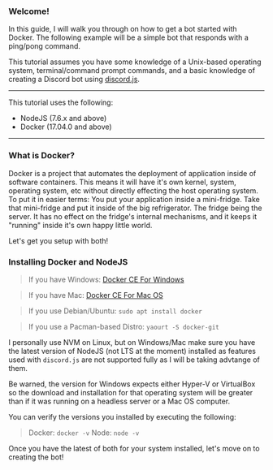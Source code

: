 ### Welcome!
In this guide, I will walk you through on how to get a bot started with Docker. The following example will be a simple bot that responds with a ping/pong command.

This tutorial assumes you have some knowledge of a Unix-based operating system, terminal/command prompt commands, and a basic knowledge of creating a Discord bot using [discord.js](https://github.com/hydrabolt/discord.js).

<hr />
This tutorial uses the following:

   - NodeJS (7.6.x and above)
   - Docker (17.04.0 and above)

<hr />

### What is Docker?
Docker is a project that automates the deployment of application inside of software containers. This means it will have it's own kernel, system, operating system, etc without directly effecting the host operating system. To put it in easier terms: You put your application inside a mini-fridge. Take that mini-fridge and put it inside of the big refrigerator. The fridge being the server. It has no effect on the fridge's internal mechanisms, and it keeps it "running" inside it's own happy little world.

</hr >

Let's get you setup with both!

### Installing Docker and NodeJS
  > If you have Windows: [Docker CE For Windows](https://store.docker.com/editions/community/docker-ce-desktop-windows)

  > If you have Mac: [Docker CE For Mac OS](https://store.docker.com/editions/community/docker-ce-desktop-mac)

  > If you use Debian/Ubuntu: ``sudo apt install docker``

  > If you use a Pacman-based Distro: ``yaourt -S docker-git``

I personally use NVM on Linux, but on Windows/Mac make sure you have the latest version of NodeJS (not LTS at the moment) installed as features used with ``discord.js`` are not supported fully as I will be taking advtange of them.

Be warned, the version for Windows expects either Hyper-V or VirtualBox so the download and installation for that operating system will be greater than if it was running on a headless server or a Mac OS computer.

You can verify the versions you installed by executing the following:

  > Docker: ``docker -v``
  > Node: ``node -v``

Once you have the latest of both for your system installed, let's move on to creating the bot!
